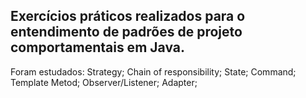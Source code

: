 ## Exercícios práticos realizados para o entendimento de padrões de projeto comportamentais em Java.
Foram estudados:
Strategy;
Chain of responsibility;
State;
Command;
Template Metod;
Observer/Listener;
Adapter;
